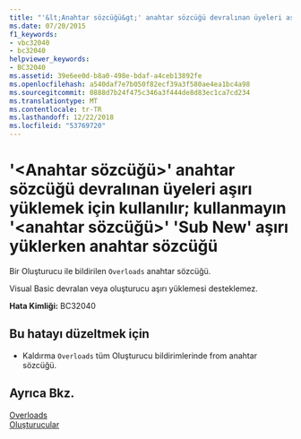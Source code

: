 ```yaml
---
title: "'&lt;Anahtar sözcüğü&gt;' anahtar sözcüğü devralınan üyeleri aşırı yüklemek için kullanılır; kullanmayın '&lt;anahtar sözcüğü&gt;' 'Sub New' aşırı yüklerken anahtar sözcüğü"
ms.date: 07/20/2015
f1_keywords:
- vbc32040
- bc32040
helpviewer_keywords:
- BC32040
ms.assetid: 39e6ee0d-b8a0-498e-bdaf-a4ceb13892fe
ms.openlocfilehash: a540daf7e7b050f82ecf39a3f580ae4ea1bc4a98
ms.sourcegitcommit: 0888d7b24f475c346a3f444de8d83ec1ca7cd234
ms.translationtype: MT
ms.contentlocale: tr-TR
ms.lasthandoff: 12/22/2018
ms.locfileid: "53769720"
---
```

# <a name="the-ltkeywordgt-keyword-is-used-to-overload-inherited-members-do-not-use-the-ltkeywordgt-keyword-when-overloading-sub-new"></a>'&lt;Anahtar sözcüğü&gt;' anahtar sözcüğü devralınan üyeleri aşırı yüklemek için kullanılır; kullanmayın '&lt;anahtar sözcüğü&gt;' 'Sub New' aşırı yüklerken anahtar sözcüğü
Bir Oluşturucu ile bildirilen `Overloads` anahtar sözcüğü.  
  
 Visual Basic devralan veya oluşturucu aşırı yüklemesi desteklemez.  
  
 **Hata Kimliği:** BC32040  
  
## <a name="to-correct-this-error"></a>Bu hatayı düzeltmek için  
  
-   Kaldırma `Overloads` tüm Oluşturucu bildirimlerinde from anahtar sözcüğü.  
  
## <a name="see-also"></a>Ayrıca Bkz.  
 [Overloads](../../visual-basic/language-reference/modifiers/overloads.md)  
 [Oluşturucular](~/docs/visual-basic/programming-guide/concepts/object-oriented-programming.md#constructors)
